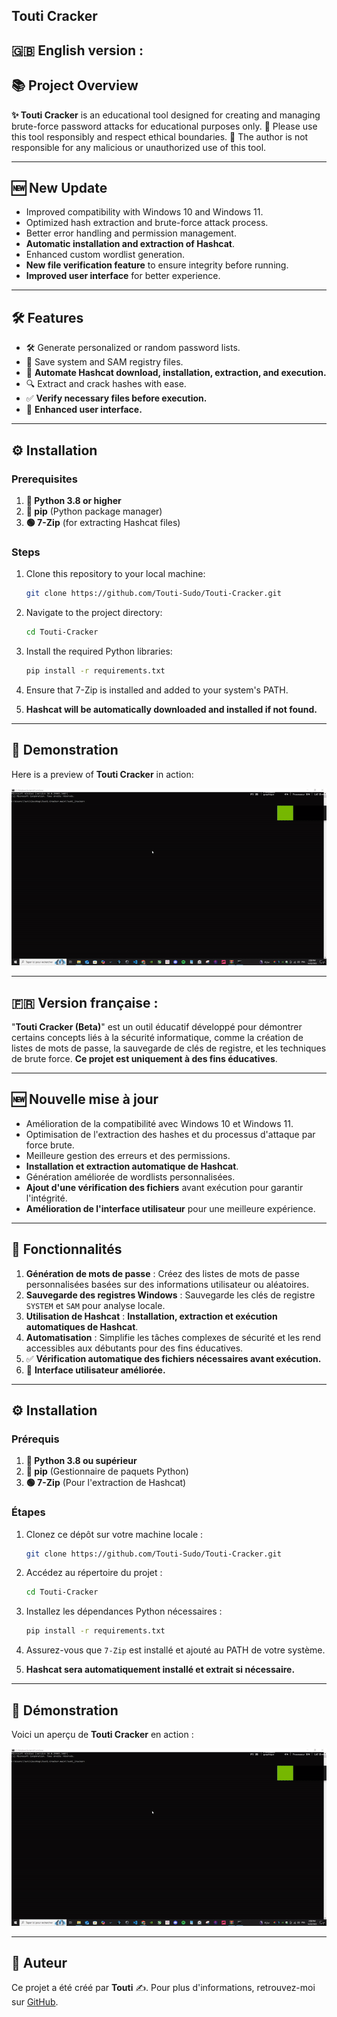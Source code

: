 ## **Touti Cracker**

## 🇬🇧 English version :

## 📚 Project Overview

**✨ Touti Cracker** is an educational tool designed for creating and managing brute-force password attacks for educational purposes only. 🚨 Please use this tool responsibly and respect ethical boundaries. 🙏 The author is not responsible for any malicious or unauthorized use of this tool.

---

## 🆕 New Update

- Improved compatibility with Windows 10 and Windows 11.
- Optimized hash extraction and brute-force attack process.
- Better error handling and permission management.
- **Automatic installation and extraction of Hashcat**.
- Enhanced custom wordlist generation.
- **New file verification feature** to ensure integrity before running.
- **Improved user interface** for better experience.

---

## 🛠️ Features

- 🛠️ Generate personalized or random password lists.
- 💾 Save system and SAM registry files.
- 🚀 **Automate Hashcat download, installation, extraction, and execution.**
- 🔍 Extract and crack hashes with ease.
- ✅ **Verify necessary files before execution.**
- 🎨 **Enhanced user interface.**

---

## ⚙️ Installation

### Prerequisites

1. **🐍 Python 3.8 or higher**
2. **🌝 pip** (Python package manager)
3. **🟢 7-Zip** (for extracting Hashcat files)

### Steps

1. Clone this repository to your local machine:

   ```bash
   git clone https://github.com/Touti-Sudo/Touti-Cracker.git
   ```

2. Navigate to the project directory:

   ```bash
   cd Touti-Cracker
   ```

3. Install the required Python libraries:

   ```bash
   pip install -r requirements.txt
   ```

4. Ensure that 7-Zip is installed and added to your system's PATH.
5. **Hashcat will be automatically downloaded and installed if not found.**

---

## 🎥 Demonstration

Here is a preview of **Touti Cracker** in action:

![Touti Cracker Demo](https://raw.githubusercontent.com/Touti-Sudo/Touti-Cracker/main/assets/teste.gif)

---

## 🇫🇷 Version française :

"**Touti Cracker (Beta)**" est un outil éducatif développé pour démontrer certains concepts liés à la sécurité informatique, comme la création de listes de mots de passe, la sauvegarde de clés de registre, et les techniques de brute force. **Ce projet est uniquement à des fins éducatives**.

---

## 🆕 Nouvelle mise à jour

- Amélioration de la compatibilité avec Windows 10 et Windows 11.
- Optimisation de l'extraction des hashes et du processus d'attaque par force brute.
- Meilleure gestion des erreurs et des permissions.
- **Installation et extraction automatique de Hashcat**.
- Génération améliorée de wordlists personnalisées.
- **Ajout d'une vérification des fichiers** avant exécution pour garantir l'intégrité.
- **Amélioration de l'interface utilisateur** pour une meilleure expérience.

---

## 🔧 Fonctionnalités

1. **Génération de mots de passe** : Créez des listes de mots de passe personnalisées basées sur des informations utilisateur ou aléatoires.
2. **Sauvegarde des registres Windows** : Sauvegarde les clés de registre `SYSTEM` et `SAM` pour analyse locale.
3. **Utilisation de Hashcat** : **Installation, extraction et exécution automatiques de Hashcat**.
4. **Automatisation** : Simplifie les tâches complexes de sécurité et les rend accessibles aux débutants pour des fins éducatives.
5. ✅ **Vérification automatique des fichiers nécessaires avant exécution.**
6. 🎨 **Interface utilisateur améliorée.**

---

## ⚙️ Installation

### Prérequis

1. **🐍 Python 3.8 ou supérieur**
2. **🌝 pip** (Gestionnaire de paquets Python)
3. **🟢 7-Zip** (Pour l'extraction de Hashcat)

### Étapes

1. Clonez ce dépôt sur votre machine locale :

   ```bash
   git clone https://github.com/Touti-Sudo/Touti-Cracker.git
   ```

2. Accédez au répertoire du projet :

   ```bash
   cd Touti-Cracker
   ```

3. Installez les dépendances Python nécessaires :

   ```bash
   pip install -r requirements.txt
   ```

4. Assurez-vous que `7-Zip` est installé et ajouté au PATH de votre système.
5. **Hashcat sera automatiquement installé et extrait si nécessaire.**

---

## 🎥 Démonstration

Voici un aperçu de **Touti Cracker** en action :

![Touti Cracker Demo](https://raw.githubusercontent.com/Touti-Sudo/Touti-Cracker/main/assets/teste.gif)

---

## 👤 Auteur

Ce projet a été créé par **Touti** ✍️. Pour plus d'informations, retrouvez-moi sur [GitHub](https://github.com/Touti-Sudo).

